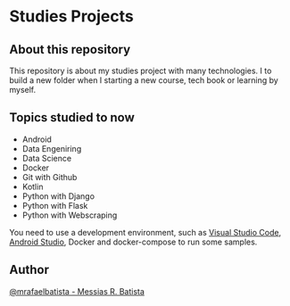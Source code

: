 # Studies Projects

## About this repository
This repository is about my studies project with many technologies.
I to build a new folder when I starting a new course, tech book or learning by myself.

## Topics studied to now
- Android
- Data Engeniring
- Data Science
- Docker
- Git with Github
- Kotlin
- Python with Django
- Python with Flask
- Python with Webscraping

You need to use a development environment, such as [Visual Studio Code](https://code.visualstudio.com/), [Android Studio](https://developer.android.com/studio), Docker and docker-compose to run some samples.

## Author
[@mrafaelbatista - Messias R. Batista](https://www.github.com/mrafaelbatista)
